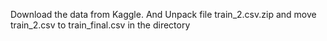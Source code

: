 Download the data from Kaggle. And Unpack file train_2.csv.zip and move train_2.csv to train_final.csv in the directory